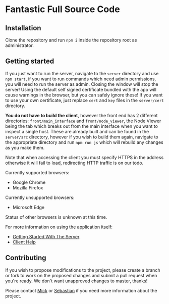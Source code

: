 # Fantastic Full Source Code

## Installation

Clone the repository and run `npm i` inside the repository root as administrator.

## Getting started

If you just want to run the server, navigate to the `server` directory and use `npm start`, if you want to run commands which need admin permissions, you will need to run the server as admin. Closing the window will stop the server! Using the default self signed certificate bundled with the app will cause warnings in the browser, but you can safely ignore these! If you want to use your own certificate, just replace `cert` and `key` files in the `server/cert` directory.

**You do not have to build the client**, however the front end has 2 different directories: `front/main_interface` and `front/node_viewer`, the Node Viewer being the tab which breaks out from the main interface when you want to inspect a single host. These are already built and can be found in the `server/src` directory, however if you wish to build them again, navigate to the appropriate directory and run `npm run js` which will rebuild any changes as you make them.

Note that when accessing the client you must specify HTTPS in the address otherwise it will fail to load, redirecting HTTP traffic is on our todo.

Currently supported browsers:
  - Google Chrome
  - Mozilla Firefox

Currently unsupported browsers:
  - Microsoft Edge

Status of other browsers is unknown at this time.

For more information on using the application itself:
- [Getting Started With The Server](server/src/help/starting_server.md)
- [Client Help](server/src/help/index.md)

## Contributing

If you wish to propose modifications to the project, please create a branch or fork to work on the proposed changes and submit a pull request when you're ready. We don't want unapproved changes to master, thanks!

Please contact [Mick](https://github.com/besimorhino) or [Sebastian](https://github.com/sebovzeoueb) if you need more information about the project.